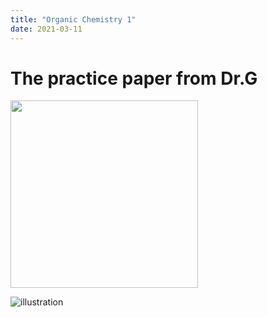 ```yaml
--- 
title: "Organic Chemistry 1"
date: 2021-03-11
---
```

# The practice paper from Dr.G
<img src="/image0.jpg" width="300"/>

![illustration](https://github.com/Jesuisgmo/Organic_chemistry/raw/main/image0.jpg)
